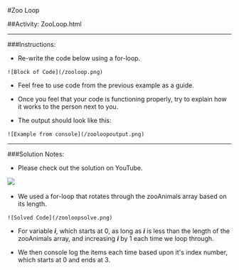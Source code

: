 #Zoo Loop

##Activity: ZooLoop.html

-----------------------------------------------

###Instructions: 

   * Re-write the code below using a for-loop.

	![Block of Code](/zooloop.png)

   * Feel free to use code from the previous example as a guide.


   * Once you feel that your code is functioning properly, try to explain how it works to the person next to you.


   * The output should look like this:

	![Example from console](/zooloopoutput.png)
 

--------------------------------------------------

###Solution Notes:

   * Please check out the solution on YouTube.

   [![](https://img.youtube.com/vi/zJO9g7S2_Xo/0.jpg)](https://www.youtube.com/watch?v=zJO9g7S2_Xo)

   * We used a for-loop that rotates through the zooAnimals array based on its length.

	![Solved Code](/zooloopsolve.png)

   * For variable *__i__*, which starts at 0, as long as *__i__* is less than the length of the zooAnimals array, and increasing *__i__* by 1 each time we loop through.

   * We then console log the items each time based upon it's index number, which starts at 0 and ends at 3.





